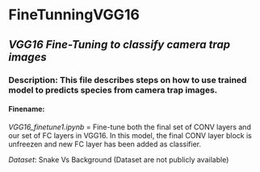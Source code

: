 # FineTunningVGG16
## *VGG16 Fine-Tuning to classify camera trap images*  

### Description: This file describes steps on how to use trained model to predicts species from camera trap images.          

#### Finename: 

*VGG16_finetune1.ipynb* = Fine-tune both the final set of CONV layers and our set of FC layers in VGG16. In this model, the final CONV layer block is unfreezen and new FC layer has been added as classifier.

*Dataset*: Snake Vs Background (Dataset are not publicly available)




 
